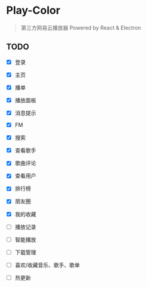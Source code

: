 # Play-Color 
> 第三方网易云播放器 
> Powered by React & Electron

## TODO

- [x] 登录
- [x] 主页
- [x] 播单
- [x] 播放面板
- [x] 消息提示
- [x] FM
- [x] 搜索
- [x] 查看歌手
- [x] 歌曲评论
- [x] 查看用户
- [x] 排行榜
- [x] 朋友圈
- [x] 我的收藏
- [ ] 播放记录
- [ ] 智能播放
- [ ] 下载管理
- [ ] 喜欢/收藏音乐、歌手、歌单
- [ ] 热更新

